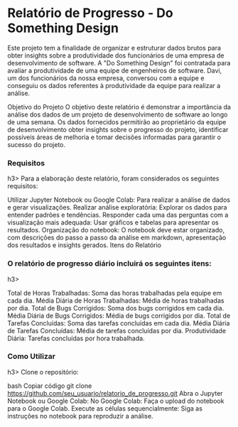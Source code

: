 <h1>Relatório de Progresso - Do Something Design</h1>
Este projeto tem a finalidade de organizar e estruturar dados brutos para obter insights sobre a produtividade dos funcionários de uma empresa de desenvolvimento de software. A "Do Something Design" foi contratada para avaliar a produtividade de uma equipe de engenheiros de software. Davi, um dos funcionários da nossa empresa, conversou com a equipe e conseguiu os dados referentes à produtividade da equipe para realizar a análise.

Objetivo do Projeto
O objetivo deste relatório é demonstrar a importância da análise dos dados de um projeto de desenvolvimento de software ao longo de uma semana. Os dados fornecidos permitirão ao proprietário da equipe de desenvolvimento obter insights sobre o progresso do projeto, identificar possíveis áreas de melhoria e tomar decisões informadas para garantir o sucesso do projeto.

<h3>Requisitos</h3>h3>
Para a elaboração deste relatório, foram considerados os seguintes requisitos:

Utilizar Jupyter Notebook ou Google Colab: Para realizar a análise de dados e gerar visualizações.
Realizar análise exploratória: Explorar os dados para entender padrões e tendências.
Responder cada uma das perguntas com a visualização mais adequada: Usar gráficos e tabelas para apresentar os resultados.
Organização do notebook: O notebook deve estar organizado, com descrições do passo a passo da análise em markdown, apresentação dos resultados e insights gerados.
Itens do Relatório

<h3>O relatório de progresso diário incluirá os seguintes itens:</h3>h3>

Total de Horas Trabalhadas: Soma das horas trabalhadas pela equipe em cada dia.
Média Diária de Horas Trabalhadas: Média de horas trabalhadas por dia.
Total de Bugs Corrigidos: Soma dos bugs corrigidos em cada dia.
Média Diária de Bugs Corrigidos: Média de bugs corrigidos por dia.
Total de Tarefas Concluídas: Soma das tarefas concluídas em cada dia.
Média Diária de Tarefas Concluídas: Média de tarefas concluídas por dia.
Produtividade Diária: Tarefas concluídas por hora trabalhada.

<h3>Como Utilizar</h3>h3>
Clone o repositório:

bash
Copiar código
git clone https://github.com/seu_usuario/relatorio_de_progresso.git
Abra o Jupyter Notebook ou Google Colab:
No Google Colab: Faça o upload do notebook para o Google Colab.
Execute as células sequencialmente: Siga as instruções no notebook para reproduzir a análise.
